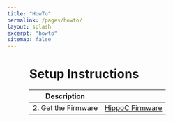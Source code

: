 ```yaml
---
title: "HowTo"
permalink: /pages/howto/
layout: splash
excerpt: "howto"
sitemap: false
---
```

<style>
 td {
    vertical-align: middle;
}
</style>

<div style="margin-left:10%; margin-right:10%; text-align: justify">
<h1>Setup Instructions</h1>
</div>


<div style="margin-left:10%; margin-right:10%; text-align: justify">
<table>
  <thead>
    <tr>
      <th>Description</th>
      <th>&#160;</th>
    </tr>
  </thead>
  <tbody>
    <tr>
      <td>2. Get the Firmware</td>
      <td><div style="vertical-align: middle; text-align: center;"><a href="https://github.com/TUHH-MUM/car-firmware" class="btn btn--warning" target="_blank">HippoC Firmware</a></div></td>
    </tr>
    <tr>
  </tbody>
</table>
</div>

